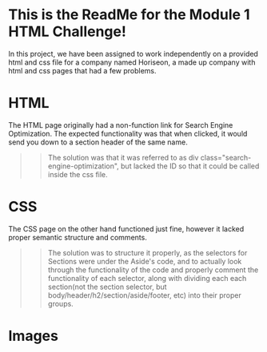 # This is the ReadMe for the Module 1 HTML Challenge!

In this project, we have been assigned to work independently on a provided html and css file for a company named Horiseon,
a made up company with html and css pages that had a few problems.

# HTML

The HTML page originally had a non-function link for Search Engine Optimization. The expected functionality was that when
clicked, it would send you down to a section header of the same name.

>>The solution was that it was referred to as div class="search-engine-optimization", but lacked the ID so that it could be 
  called inside the css file.

# CSS

The CSS page on the other hand functioned just fine, however it lacked proper semantic structure and comments. 

>>The solution was to structure it properly, as the selectors for Sections were under the Aside's code, and to actually
  look through the functionality of the code and properly comment the functionality of each selector, along with dividing
  each each section(not the section selector, but body/header/h2/section/aside/footer, etc) into their proper groups.

# Images

